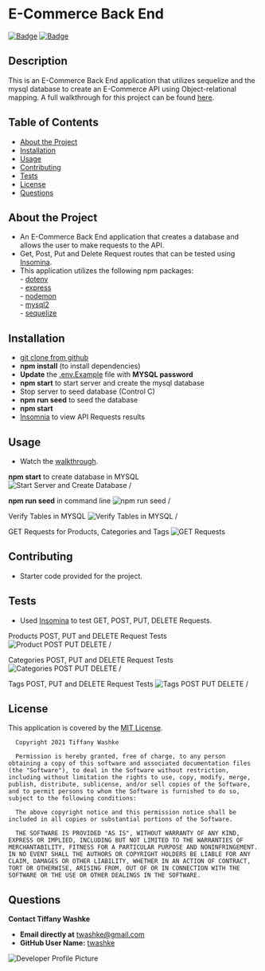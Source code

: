 # E-Commerce Back End

[![Badge](https://img.shields.io/badge/GitHub-twashke-blueviolet?style=flat-square&logo=appveyor)](https://github.com/twashke) [![Badge](https://img.shields.io/badge/License-MIT-blue)](https://opensource.org/licenses/MIT)

## Description

This is an E-Commerce Back End application that utilizes sequelize and the mysql database to create an E-Commerce API using Object-relational mapping.  A full walkthrough for this project can be found [here](insertlink).

## Table of Contents 

- [About the Project](#about-the-project)
- [Installation](#installation)
- [Usage](#usage)
- [Contributing](#contributing)
- [Tests](#tests)
- [License](#license)
- [Questions](#questions)

## About the Project

- An E-Commerce Back End application that creates a database and allows the user to make requests to the API.
- Get, Post, Put and Delete Request routes that can be tested using [Insomina](https://insomnia.rest/).
- This application utilizes the following npm packages: \
      - [dotenv](https://www.npmjs.com/package/dotenv) \
      - [express](https://www.npmjs.com/package/express) \
      - [nodemon](https://www.npmjs.com/package/nodemon) \
      - [mysql2](https://www.npmjs.com/package/mysql2) \
      - [sequelize](https://www.npmjs.com/package/sequelize) 

## Installation

- [git clone from github](https://github.com/twashke/E-Commerce-Back-End) 
- **npm install** (to install dependencies)
- **Update** the [.env.Example](.env.EXAMPLE) file with **MYSQL password**
- **npm start** to start server and create the mysql database
- Stop server to seed database (Control C)
- **npm run seed** to seed the database
- **npm start**
- [Insomnia](https://insomnia.rest/) to view API Requests results

## Usage

- Watch the [walkthrough](insertlinkhere).

 **npm start** to create database in MYSQL 
![Start Server and Create Database](Assets/images/server-start-drop-database.gif) /

**npm run seed** in command line 
![npm run seed](Assets/images/npm-run-seed.gif) /

Verify Tables in MYSQL 
![Verify Tables in MYSQL](Assets/images/verify-database-mysql.gif) /

GET Requests for Products, Categories and Tags 
![GET Requests](Assets/images/verify-GET-Requests.gif) 

## Contributing

- Starter code provided for the project.

## Tests

- Used [Insomina](https://insomnia.rest/) to test GET, POST, PUT, DELETE Requests.

Products POST, PUT and DELETE Request Tests
![Product POST PUT DELETE](Assets/images/products-post-put-delete.gif) /

Categories POST, PUT and DELETE Request Tests
![Categories POST PUT DELETE](Assets/images/categories-post-put-delete.gif) /

Tags POST, PUT and DELETE Request Tests
![Tags POST PUT DELETE](Assets/images/tags-post-put-delete.gif) /

## License

This application is covered by the [MIT License](https://opensource.org/licenses/MIT). 
       
      Copyright 2021 Tiffany Washke

      Permission is hereby granted, free of charge, to any person obtaining a copy of this software and associated documentation files (the "Software"), to deal in the Software without restriction, including without limitation the rights to use, copy, modify, merge, publish, distribute, sublicense, and/or sell copies of the Software, and to permit persons to whom the Software is furnished to do so, subject to the following conditions:
      
      The above copyright notice and this permission notice shall be included in all copies or substantial portions of the Software.
      
      THE SOFTWARE IS PROVIDED "AS IS", WITHOUT WARRANTY OF ANY KIND, EXPRESS OR IMPLIED, INCLUDING BUT NOT LIMITED TO THE WARRANTIES OF MERCHANTABILITY, FITNESS FOR A PARTICULAR PURPOSE AND NONINFRINGEMENT. IN NO EVENT SHALL THE AUTHORS OR COPYRIGHT HOLDERS BE LIABLE FOR ANY CLAIM, DAMAGES OR OTHER LIABILITY, WHETHER IN AN ACTION OF CONTRACT, TORT OR OTHERWISE, ARISING FROM, OUT OF OR IN CONNECTION WITH THE SOFTWARE OR THE USE OR OTHER DEALINGS IN THE SOFTWARE.


## Questions

**Contact Tiffany Washke**

- **Email directly at** twashke@gmail.com
- **GitHub User Name:** [twashke](https://github.com/twashke)

![Developer Profile Picture](https://avatars.githubusercontent.com/u/79234530?v=4) 


